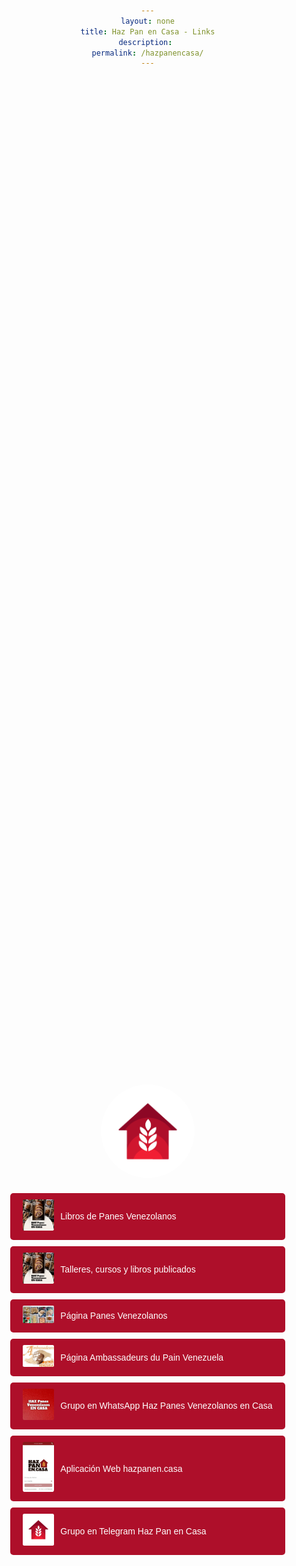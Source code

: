 ```yaml
---
layout: none
title: Haz Pan en Casa - Links
description: 
permalink: /hazpanencasa/
---
```


<html lang="es">
<head>
    <meta charset="UTF-8">
    <meta name="viewport" content="width=device-width, initial-scale=1.0">
    <title>Haz Panes Venezolanos en Casa - Links</title>

<style>
body, html {
    height: 100%;
    margin: 0;
    font-family: Arial, sans-serif;
    text-align: center;
}

.container {
    display: flex;
    flex-direction: column;
    align-items: center;
    justify-content: center;
    height: 100%;
}

.profile-img {
    width: 150px;
    height: 150px;
    border-radius: 50%;
}

.link-img {
    height: 150px;
    border-radius: 5%;
    margin-bottom: 5px;
}

h1 {
    color: #333;
}

ul {
    list-style: none;
    padding: 0;
}

li a {
    background-color: #ae0f2a;
    color: white;
    padding: 10px 20px;
    text-decoration: none;
    border-radius: 5px;
    margin-top: 10px;
    display: inline-block;
}

li a:hover {
    background-color: #8d0725;
}

#link-list {
    list-style: none;
    padding: 0;
}

#link-list li {
    margin-bottom: 10px; /* Space between items */
}

#link-list li a {
    display: flex;
    align-items: center; /* Align image and text vertically */
    text-decoration: none; /* Remove underline from links */
    color: white; /* Set text color */
}

#link-list li a img {
    width: 50px; /* Adjust image size as needed */
    height: auto;
    margin-right: 10px; /* Space between image and text */
}

#link-list li a span {
    display: inline-block;
}

#link-list li a:hover {
    background-color: #8d0725;
}

</style>

</head>

<body>
<div class="container">
    <img src="/images/hazpanencasa-logo2.0.png" alt="Imagen de perfil Haz Pan en Casa" class="profile-img">
<ul id="link-list">
    <li>
        <a href="https://panesvenezolanos.com/libros/" target="_blank">
            <img src="/images/portada-cuadrada.jpg" alt="Libros de Panes Venezolanos"  class="link-img">
            <span>Libros de Panes Venezolanos</span>
        </a>
    </li>
    <li>
        <a href="https://leanpub.com/u/hazpanencasa/" target="_blank">
            <img src="/images/portada-cuadrada.jpg" alt="Cursos y libros publicados"  class="link-img">
            <span>Talleres, cursos y libros publicados</span>
        </a>
    </li>
    <li>
        <a href="https://panesvenezolanos.com" target="_blank">
            <img src="/images/social.jpg" alt="Panes Venezolanos" class="link-img">
            <span>Página Panes Venezolanos</span>
        </a>
    </li>
    <li>
        <a href="https://ambassadeursdupainvenezuela.com" target="_blank">
            <img src="/images/logo-ve-nb.jpg" alt="Ambassadeurs du Pain Venezuela" class="link-img">
            <span>Página Ambassadeurs du Pain Venezuela</span>
        </a>
    </li>
    <li>
        <a href="https://chat.whatsapp.com/GrnANlWQiTvJaRFvrbhvjo" target="_blank">
            <img src="/images/HazPanesVenezolanos.jpeg" alt="Grupo en WhatsApp Haz Panes Venezolanos en Casa"  class="link-img">
            <span>Grupo en WhatsApp Haz Panes Venezolanos en Casa</span>
        </a>
    </li>
    <li>
        <a href="https://hazpanen.casa" target="_blank">
            <img src="/images/app.jpg" alt="Aplicación Web hazpanencasa"  class="link-img">
            <span>Aplicación Web hazpanen.casa</span>
        </a>
    </li>
    <li>
        <a href="https://t.me/+kO4Xq-nVws45YzEx" target="_blank">
            <img src="/images/hazpanencasa.jpeg" alt="Grupo en Telegram Haz Pan en Casa"  class="link-img">
            <span>Grupo en Telegram Haz Pan en Casa</span>
        </a>
    </li>
    <!-- Add more links as needed -->
</ul>
</div>
</body>
</html>


